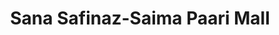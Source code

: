 ---
title: "Sana Safinaz-Saima Paari Mall"
url: /karachi/sana-safinaz-saima-paari-mall/
shop: Kleidung
---